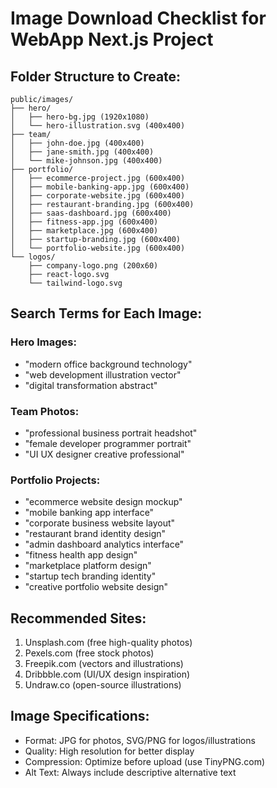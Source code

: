 # Image Download Checklist for WebApp Next.js Project

## Folder Structure to Create:
```
public/images/
├── hero/
│   ├── hero-bg.jpg (1920x1080)
│   └── hero-illustration.svg (400x400)
├── team/
│   ├── john-doe.jpg (400x400)
│   ├── jane-smith.jpg (400x400)
│   └── mike-johnson.jpg (400x400)
├── portfolio/
│   ├── ecommerce-project.jpg (600x400)
│   ├── mobile-banking-app.jpg (600x400)
│   ├── corporate-website.jpg (600x400)
│   ├── restaurant-branding.jpg (600x400)
│   ├── saas-dashboard.jpg (600x400)
│   ├── fitness-app.jpg (600x400)
│   ├── marketplace.jpg (600x400)
│   ├── startup-branding.jpg (600x400)
│   └── portfolio-website.jpg (600x400)
└── logos/
    ├── company-logo.png (200x60)
    ├── react-logo.svg
    └── tailwind-logo.svg
```

## Search Terms for Each Image:

### Hero Images:
- "modern office background technology"
- "web development illustration vector"
- "digital transformation abstract"

### Team Photos:
- "professional business portrait headshot"
- "female developer programmer portrait"
- "UI UX designer creative professional"

### Portfolio Projects:
- "ecommerce website design mockup"
- "mobile banking app interface"
- "corporate business website layout"
- "restaurant brand identity design"
- "admin dashboard analytics interface"
- "fitness health app design"
- "marketplace platform design"
- "startup tech branding identity"
- "creative portfolio website design"

## Recommended Sites:
1. Unsplash.com (free high-quality photos)
2. Pexels.com (free stock photos)
3. Freepik.com (vectors and illustrations)
4. Dribbble.com (UI/UX design inspiration)
5. Undraw.co (open-source illustrations)

## Image Specifications:
- Format: JPG for photos, SVG/PNG for logos/illustrations
- Quality: High resolution for better display
- Compression: Optimize before upload (use TinyPNG.com)
- Alt Text: Always include descriptive alternative text
